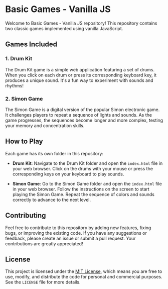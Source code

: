 # Basic Games - Vanilla JS

Welcome to Basic Games - Vanilla JS repository! This repository contains two classic games implemented using vanilla JavaScript.

## Games Included

### 1. Drum Kit
The Drum Kit game is a simple web application featuring a set of drums. When you click on each drum or press its corresponding keyboard key, it produces a unique sound. It's a fun way to experiment with sounds and rhythms!

### 2. Simon Game
The Simon Game is a digital version of the popular Simon electronic game. It challenges players to repeat a sequence of lights and sounds. As the game progresses, the sequences become longer and more complex, testing your memory and concentration skills.

## How to Play

Each game has its own folder in this repository:

- **Drum Kit**: Navigate to the Drum Kit folder and open the `index.html` file in your web browser. Click on the drums with your mouse or press the corresponding keys on your keyboard to play sounds.

- **Simon Game**: Go to the Simon Game folder and open the `index.html` file in your web browser. Follow the instructions on the screen to start playing the Simon Game. Repeat the sequence of colors and sounds correctly to advance to the next level.

## Contributing

Feel free to contribute to this repository by adding new features, fixing bugs, or improving the existing code. If you have any suggestions or feedback, please create an issue or submit a pull request. Your contributions are greatly appreciated!

## License

This project is licensed under the [MIT License](LICENSE), which means you are free to use, modify, and distribute the code for personal and commercial purposes. See the `LICENSE` file for more details.
